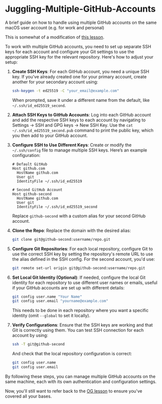 # Juggling-Multiple-GitHub-Accounts
A brief guide on how to handle using multiple GitHub accounts on the same macOS user account (e.g. for work and personal)

This is somewhat of a modification of [this lesson](https://www.theodinproject.com/lessons/foundations-setting-up-git).

To work with multiple GitHub accounts, you need to set up separate SSH keys for each account and configure your Git settings to use the appropriate SSH key for the relevant repository. Here's how to adjust your setup:

1. **Create SSH Keys**: For each GitHub account, you need a unique SSH key. If you've already created one for your primary account, create another for your secondary account using:

   ```bash
   ssh-keygen -t ed25519 -C "your_email@example.com"
   ```

   When prompted, save it under a different name from the default, like `~/.ssh/id_ed25519_second`.

2. **Attach SSH Keys to GitHub Accounts**: Log into each GitHub account and add the respective SSH keys to each account by navigating to Settings -> SSH and GPG keys -> New SSH Key. Use the `cat ~/.ssh/id_ed25519_second.pub` command to print the public key, which you then add to your GitHub account.

3. **Configure SSH to Use Different Keys**: Create or modify the `~/.ssh/config` file to manage multiple SSH keys. Here’s an example configuration:

   ```
   # Default GitHub
   Host github.com
     HostName github.com
     User git
     IdentityFile ~/.ssh/id_ed25519

   # Second GitHub Account
   Host github-second
     HostName github.com
     User git
     IdentityFile ~/.ssh/id_ed25519_second
   ```

   Replace `github-second` with a custom alias for your second GitHub account.

4. **Clone the Repo**: Replace the domain with the desired alias:
   ```bash
   git clone git@github-second:username/repo.git
   ```

5. **Configure Git Repositories**: For each local repository, configure Git to use the correct SSH key by setting the repository's remote URL to use the alias defined in the SSH config. For the second account, you'd use:

   ```bash
   git remote set-url origin git@github-second:username/repo.git
   ```

6. **Set Local Git Identity (Optional)**: If needed, configure the local Git identity for each repository to use different user names or emails, useful if your GitHub accounts are set up with different details:

   ```bash
   git config user.name "Your Name"
   git config user.email "yourname@example.com"
   ```

   This needs to be done in each repository where you want a specific identity (omit `--global` to set it locally).

7. **Verify Configurations**: Ensure that the SSH keys are working and that Git is correctly using them. You can test SSH connection for each account by using:

   ```bash
   ssh -T git@github-second
   ```

   And check that the local repository configuration is correct:

   ```bash
   git config user.name
   git config user.email
   ```

By following these steps, you can manage multiple GitHub accounts on the same machine, each with its own authentication and configuration settings.

Now, you'll still want to refer back to the [OG lesson](https://www.theodinproject.com/lessons/foundations-setting-up-git) to ensure you've covered all your bases.
